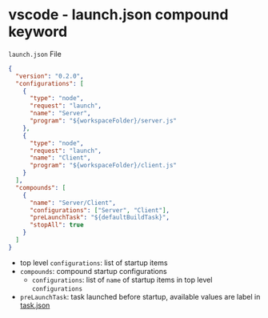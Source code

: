 # vscode - launch.json compound keyword

`launch.json` File

```json
{
  "version": "0.2.0",
  "configurations": [
    {
      "type": "node",
      "request": "launch",
      "name": "Server",
      "program": "${workspaceFolder}/server.js"
    },
    {
      "type": "node",
      "request": "launch",
      "name": "Client",
      "program": "${workspaceFolder}/client.js"
    }
  ],
  "compounds": [
    {
      "name": "Server/Client",
      "configurations": ["Server", "Client"],
      "preLaunchTask": "${defaultBuildTask}",
      "stopAll": true
    }
  ]
}
```

- top level `configurations`: list of startup items
- `compounds`: compound startup configurations
  - `configurations`: list of `name` of startup items in top level `configurations`
- `preLaunchTask`: task launched before startup, available values are label in [task.json](vscode-tasks.md)
